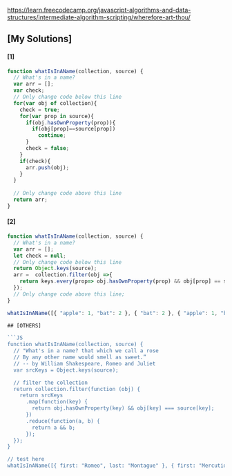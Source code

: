 https://learn.freecodecamp.org/javascript-algorithms-and-data-structures/intermediate-algorithm-scripting/wherefore-art-thou/

## [My Solutions]

#### [1]
```js
function whatIsInAName(collection, source) {
  // What's in a name?
  var arr = [];
  var check;
  // Only change code below this line
  for(var obj of collection){
    check = true;
    for(var prop in source){
      if(obj.hasOwnProperty(prop)){
        if(obj[prop]==source[prop])
          continue;
      }
      check = false;
    }
    if(check){
      arr.push(obj);
    }
  }
  
  // Only change code above this line
  return arr;
}
```
#### [2]
```js
function whatIsInAName(collection, source) {
  // What's in a name?
  var arr = [];
  let check = null;
  // Only change code below this line
  return Object.keys(source);
  arr =  collection.filter(obj =>{
    return keys.every(prop=> obj.hasOwnProperty(prop) && obj[prop] == source[prop])
  });
  // Only change code above this line;
}

whatIsInAName([{ "apple": 1, "bat": 2 }, { "bat": 2 }, { "apple": 1, "bat": 2, "cookie": 2 }], { "apple": 1, "bat": 2 });

## [OTHERS]

```JS
function whatIsInAName(collection, source) {
  // "What's in a name? that which we call a rose
  // By any other name would smell as sweet.”
  // -- by William Shakespeare, Romeo and Juliet
  var srcKeys = Object.keys(source);

  // filter the collection
  return collection.filter(function (obj) {
    return srcKeys
      .map(function(key) {
        return obj.hasOwnProperty(key) && obj[key] === source[key];
      })
      .reduce(function(a, b) {
        return a && b;
      });
  });
}

// test here
whatIsInAName([{ first: "Romeo", last: "Montague" }, { first: "Mercutio", last: null }, { first: "Tybalt", last: "Capulet" }], { last: "Capulet" });
```
```
